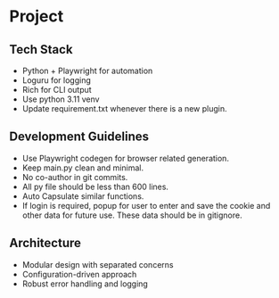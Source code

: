 # Project

## Tech Stack
- Python + Playwright for automation
- Loguru for logging
- Rich for CLI output
- Use python 3.11 venv
- Update requirement.txt whenever there is a new plugin.

## Development Guidelines
- Use Playwright codegen for browser related generation.
- Keep main.py clean and minimal.
- No co-author in git commits.
- All py file should be less than 600 lines. 
- Auto Capsulate similar functions. 
- If login is required, popup for user to enter and save the cookie and other data for future use. These data should be in gitignore. 

## Architecture
- Modular design with separated concerns
- Configuration-driven approach
- Robust error handling and logging 